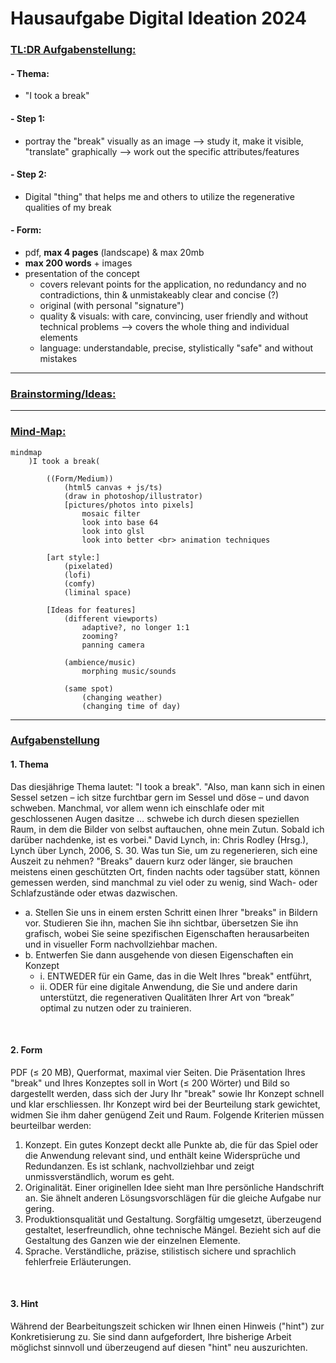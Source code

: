 # Hausaufgabe Digital Ideation 2024

### <ins>TL:DR Aufgabenstellung:

#### - Thema: 
  - "I took a break"

#### - Step 1: 
  - portray the "break" visually as an image --> study it, make it visible, "translate" graphically --> work out the specific attributes/features

#### - Step 2: 
  - Digital "thing" that helps me and others to utilize the regenerative qualities of my break

#### - Form:
  - pdf, **max 4 pages** (landscape) & max 20mb
  - **max 200 words** + images
  - presentation of the concept
    - covers relevant points for the application, no redundancy and no contradictions, thin & unmistakeably clear and concise (?)
    - original (with personal "signature")
    - quality & visuals: with care, convincing, user friendly and without technical problems --> covers the whole thing and individual elements
    - language: understandable, precise, stylistically "safe" and without mistakes

___

### <ins>Brainstorming/Ideas:


___

### <ins>Mind-Map:

```mermaid
mindmap
    )I took a break(

        ((Form/Medium))
            (html5 canvas + js/ts)
            (draw in photoshop/illustrator)
            [pictures/photos into pixels]
                mosaic filter
                look into base 64
                look into glsl
                look into better <br> animation techniques

        [art style:] 
            (pixelated)
            (lofi)
            (comfy)
            (liminal space)

        [Ideas for features]
            (different viewports)
                adaptive?, no longer 1:1
                zooming?
                panning camera
            
            (ambience/music)
                morphing music/sounds

            (same spot)
                (changing weather)
                (changing time of day)

```
___

### <ins>Aufgabenstellung

#### 1. Thema
Das diesjährige Thema lautet: "I took a break".
"Also, man kann sich in einen Sessel setzen – ich sitze furchtbar gern im Sessel und döse – und davon schweben. Manchmal, vor allem wenn ich einschlafe oder mit geschlossenen Augen dasitze … schwebe ich durch diesen speziellen Raum, in dem die Bilder von selbst auftauchen, ohne mein Zutun. Sobald ich darüber nachdenke, ist es vorbei." David Lynch, in: Chris Rodley (Hrsg.), Lynch über Lynch, 2006, S. 30.
Was tun Sie, um zu regenerieren, sich eine Auszeit zu nehmen? "Breaks" dauern kurz oder länger, sie brauchen meistens einen geschützten Ort, finden nachts oder tagsüber statt, können gemessen werden, sind manchmal zu viel oder zu wenig, sind Wach- oder Schlafzustände oder etwas dazwischen.
- a.	Stellen Sie uns in einem ersten Schritt einen Ihrer "breaks" in Bildern vor. Studieren Sie ihn, machen Sie ihn sichtbar, übersetzen Sie ihn grafisch, wobei Sie seine spezifischen Eigenschaften herausarbeiten und in visueller Form nachvollziehbar machen.
- b.	Entwerfen Sie dann ausgehende von diesen Eigenschaften ein Konzept
    - i.	ENTWEDER für ein Game, das in die Welt Ihres "break" entführt,
    - ii.	ODER für eine digitale Anwendung, die Sie und andere darin unterstützt, die regenerativen Qualitäten Ihrer Art von “break” optimal zu nutzen oder zu trainieren.
<br/>

#### 2. Form
PDF (≤ 20 MB), Querformat, maximal vier Seiten. Die Präsentation Ihres "break" und Ihres Konzeptes
soll in Wort (≤ 200 Wörter) und Bild so dargestellt werden, dass sich der Jury Ihr "break" sowie Ihr Konzept schnell und klar erschliessen. Ihr Konzept wird bei der Beurteilung stark gewichtet, widmen Sie ihm daher genügend Zeit und Raum. Folgende Kriterien müssen beurteilbar werden:
1.	Konzept. Ein gutes Konzept deckt alle Punkte ab, die für das Spiel oder die Anwendung relevant sind, und enthält keine Widersprüche und Redundanzen. Es ist schlank, nachvollziehbar und zeigt unmissverständlich, worum es geht.
2.	Originalität. Einer originellen Idee sieht man Ihre persönliche Handschrift an. Sie ähnelt anderen Lösungsvorschlägen für die gleiche Aufgabe nur gering.
3.	Produktionsqualität und Gestaltung. Sorgfältig umgesetzt, überzeugend gestaltet, leserfreundlich, ohne technische Mängel. Bezieht sich auf die Gestaltung des Ganzen wie der einzelnen Elemente.
4.	Sprache. Verständliche, präzise, stilistisch sichere und sprachlich fehlerfreie Erläuterungen.
<br/>

#### 3.	Hint
Während der Bearbeitungszeit schicken wir Ihnen einen Hinweis ("hint") zur Konkretisierung zu. Sie sind dann aufgefordert, Ihre bisherige Arbeit möglichst sinnvoll und überzeugend auf diesen "hint" neu auszurichten.
<br/>
